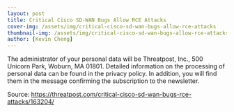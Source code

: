 ```yaml
---
layout: post
title: Critical Cisco SD-WAN Bugs Allow RCE Attacks
cover-img: /assets/img/critical-cisco-sd-wan-bugs-allow-rce-attacks
thumbnail-img: /assets/img/critical-cisco-sd-wan-bugs-allow-rce-attacks
author: [Kevin Cheng]
---
```


The administrator of your personal data will be Threatpost, Inc., 500 Unicorn Park, Woburn, MA 01801. Detailed information on the processing of personal data can be found in the privacy policy. In addition, you will find them in the message confirming the subscription to the newsletter.

Source: https://threatpost.com/critical-cisco-sd-wan-bugs-rce-attacks/163204/